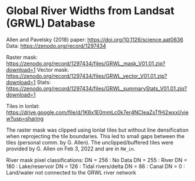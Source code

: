 # Global River Widths from Landsat (GRWL) Database

Allen and Pavelsky (2018) paper: https://doi.org/10.1126/science.aat0636
Data: https://zenodo.org/record/1297434

Raster mask: https://zenodo.org/record/1297434/files/GRWL_mask_V01.01.zip?download=1
Vector mask: https://zenodo.org/record/1297434/files/GRWL_vector_V01.01.zip?download=1
Stats: https://zenodo.org/record/1297434/files/GRWL_summaryStats_V01.01.zip?download=1

Tiles in lonlat: https://drive.google.com/file/d/1K6x1E0mmLc0k7er4NCIeaZsTfHi2wxxI/view?usp=sharing

The raster mask was clipped using lonlat tiles but without line densification when reprojecting the tile
boundaries. This led to small gaps between the tiles (personal comm. by G. Allen). The unclipped/buffered
tiles were provided by G. Allen on Feb 3, 2022 and are in `RW_in`.

River mask pixel classifications: 
DN = 256 : No Data
DN = 255 : River
DN = 180 : Lake/reservoir 
DN = 126 : Tidal rivers/delta 
DN = 86 : Canal
DN = 0 : Land/water not connected to the GRWL river network